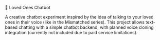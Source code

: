 💬 Loved Ones Chatbot

A creative chatbot experiment inspired by the idea of talking to your loved ones in their voice (like in the Mismatched series).
This project allows text-based chatting with a simple chatbot backend, with planned voice cloning integration (currently not included due to paid service limitations).
